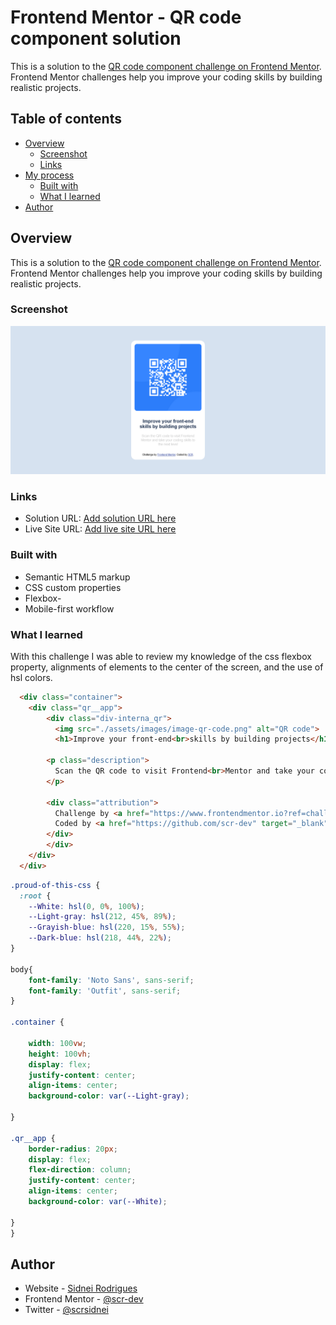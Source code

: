 # Frontend Mentor - QR code component solution

This is a solution to the [QR code component challenge on Frontend Mentor](https://www.frontendmentor.io/challenges/qr-code-component-iux_sIO_H). Frontend Mentor challenges help you improve your coding skills by building realistic projects. 

## Table of contents

- [Overview](#overview)
  - [Screenshot](#screenshot)
  - [Links](#links)
- [My process](#my-process)
  - [Built with](#built-with)
  - [What I learned](#what-i-learned)
- [Author](#author)


## Overview
This is a solution to the [QR code component challenge on Frontend Mentor](https://www.frontendmentor.io/challenges/qr-code-component-iux_sIO_H). Frontend Mentor challenges help you improve your coding skills by building realistic projects. 

### Screenshot

![](./assets/images/qrcode-desktop.png)


### Links

- Solution URL: [Add solution URL here](https://github.com/scr-dev/QRcode)
- Live Site URL: [Add live site URL here](https://scr-dev.github.io/QRcode/)


### Built with

- Semantic HTML5 markup
- CSS custom properties
- Flexbox- 
- Mobile-first workflow

### What I learned

With this challenge I was able to review my knowledge of the css flexbox property, alignments of elements to the center of the screen, and the use of hsl colors.

```html
  <div class="container">
    <div class="qr__app">
        <div class="div-interna_qr">
          <img src="./assets/images/image-qr-code.png" alt="QR code">
          <h1>Improve your front-end<br>skills by building projects</h1>
    
        <p class="description">
          Scan the QR code to visit Frontend<br>Mentor and take your coding skills to<br>the next level
        </p>
        
        <div class="attribution">
          Challenge by <a href="https://www.frontendmentor.io?ref=challenge" target="_blank">Frontend Mentor</a>. 
          Coded by <a href="https://github.com/scr-dev" target="_blank">SCR</a>.
        </div>
        </div>
    </div>
  </div> 
```
```css
.proud-of-this-css {
  :root {
    --White: hsl(0, 0%, 100%);
    --Light-gray: hsl(212, 45%, 89%);
    --Grayish-blue: hsl(220, 15%, 55%);
    --Dark-blue: hsl(218, 44%, 22%);
}

body{
    font-family: 'Noto Sans', sans-serif;
    font-family: 'Outfit', sans-serif;
}

.container {
    
    width: 100vw;
    height: 100vh;    
    display: flex;
    justify-content: center;
    align-items: center;    
    background-color: var(--Light-gray);   
    
}

.qr__app {   
    border-radius: 20px;
    display: flex;
    flex-direction: column;
    justify-content: center;
    align-items: center;
    background-color: var(--White);
   
}
}
```

## Author

- Website - [Sidnei Rodrigues](https://github.com/scr-dev)
- Frontend Mentor - [@scr-dev](https://www.frontendmentor.io/profile/scr-dev)
- Twitter - [@scrsidnei](https://twitter.com/scrsidnei)


